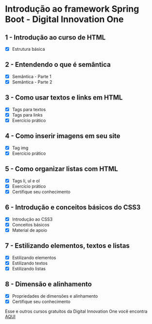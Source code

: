 # Introdução ao framework Spring Boot - Digital Innovation One

## 1 - Introdução ao curso de HTML
- [x] Estrutura básica
## 2 - Entendendo o que é semântica
- [x] Semântica - Parte 1
- [x] Semântica - Parte 2
## 3 - Como usar textos e links em HTML
- [x] Tags para textos
- [x] Tags para links
- [x] Exercício prático
## 4 - Como inserir imagens em seu site
- [x] Tag img
- [x] Exercício prático
## 5 - Como organizar listas com HTML
- [x] Tags li, ul e ol
- [x] Exercício prático
- [x] Certifique seu conhecimento
## 6 - Introdução e conceitos básicos do CSS3
- [x] Introdução ao CSS3
- [x] Conceitos básicos
- [x] Material de apoio
## 7 - Estilizando elementos, textos e listas
- [x] Estilizando elementos
- [x] Estilizando textos
- [x] Estilizando listas
## 8 - Dimensão e alinhamento
- [x] Propriedades de dimensões e alinhamento
- [x] Certifique seu conhecimento

Esse e outros cursos gratuitos da Digital Innovation One você encontra [AQUI](https://digitalinnovation.one/)